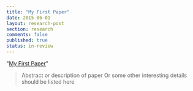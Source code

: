 ```yaml
---
title: "My First Paper"
date: 2015-06-01
layout: research-post
section: research
comments: false
published: true
status: in-review
---
```


"[My First Paper](http://link.springer.com/)"

> Abstract or description of paper
> Or some other interesting details
> should be listed here
